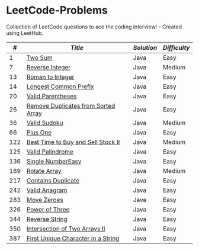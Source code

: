 # LeetCode-Problems
Collection of LeetCode questions to ace the coding interview! - Created using LeetHub.


| *#* | *Title*                           | *Solution* | *Difficulty* |
|-------|-------------------------------------|--------------|----------------|
| 1   | <a href="https://github.com/migodi15/LeetCode-Problems/blob/main/two-sum/two-sum.java">Two Sum</a> | Java | Easy |
| 7   | <a href="https://github.com/migodi15/LeetCode-Problems/blob/main/reverse-integer/reverse-integer.java">Reverse Integer</a> | Java | Medium |
| 13  | <a href="https://github.com/migodi15/LeetCode-Problems/blob/main/roman-to-integer/roman-to-integer.java">Roman to Integer</a> | Java | Easy |
| 14  | <a href="https://github.com/migodi15/LeetCode-Problems/tree/main/longest-common-prefix/longest-common-prefix.java">Longest Common Prefix</a> | Java | Easy |
| 20  | <a href="https://github.com/migodi15/LeetCode-Problems/tree/main/valid-parentheses">Valid Parentheses</a> | Java | Easy |
| 26  | <a href="https://github.com/migodi15/LeetCode-Problems/blob/main/remove-duplicates-from-sorted-array/remove-duplicates-from-sorted-array.java">Remove Duplicates from Sorted Array</a> | Java | Easy |
| 36  | <a href="https://github.com/migodi15/LeetCode-Problems/blob/main/valid-sudoku/valid-sudoku.java">Valid Sudoku</a> | Java | Medium |
| 66  | <a href="https://github.com/migodi15/LeetCode-Problems/blob/main/plus-one/plus-one.java">Plus One</a> | Java | Easy |
| 122 | <a href="https://github.com/migodi15/LeetCode-Problems/blob/main/best-time-to-buy-and-sell-stock-ii/best-time-to-buy-and-sell-stock-ii.java">Best Time to Buy and Sell Stock II</a> | Java | Medium |
| 125 | <a href="https://github.com/migodi15/LeetCode-Problems/blob/main/valid-palindrome/valid-palindrome.java">Valid Palindrome</a> | Java | Easy |
| 136 | <a href="https://github.com/migodi15/LeetCode-Problems/blob/main/single-number/single-number.java">Single NumberEasy</a> | Java | Easy |
| 189 | <a href="https://github.com/migodi15/LeetCode-Problems/tree/main/rotate-array/rotate-array.java">Rotate Array</a> | Java | Medium |
| 217 | <a href="https://github.com/migodi15/LeetCode-Problems/blob/main/contains-duplicate/contains-duplicate.java">Contains Duplicate</a>  | Java | Easy |
| 242 | <a href="https://github.com/migodi15/LeetCode-Problems/blob/main/valid-anagram/valid-anagram.java">Valid Anagram</a> | Java | Easy |
| 283 | <a href="https://github.com/migodi15/LeetCode-Problems/blob/main/move-zeroes/move-zeroes.java">Move Zeroes</a> | Java | Easy |
| 326 | <a href="https://github.com/migodi15/LeetCode-Problems/blob/main/power-of-three/power-of-three.java">Power of Three</a> | Java | Easy |
| 344 | <a href="https://github.com/migodi15/LeetCode-Problems/blob/main/reverse-string/reverse-string.java">Reverse String</a> | Java | Easy |
| 350 | <a href="https://github.com/migodi15/LeetCode-Problems/blob/main/intersection-of-two-arrays-ii/intersection-of-two-arrays-ii.java">Intersection of Two Arrays II</a> | Java  | Easy |
| 387 | <a href="https://github.com/migodi15/LeetCode-Problems/blob/main/first-unique-character-in-a-string/first-unique-character-in-a-string.java">First Unique Character in a String</a> | Java | Easy |
